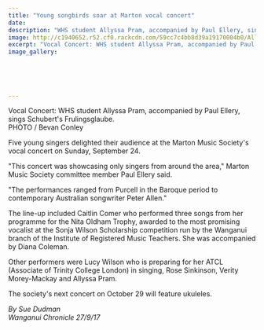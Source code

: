 ```yaml
---
title: "Young songbirds soar at Marton vocal concert"
date: 
description: "WHS student Allyssa Pram, accompanied by Paul Ellery, sings Schubert's Frulingsglaube..."
image: http://c1940652.r52.cf0.rackcdn.com/59cc7c4bb8d39a19170004b0/Allyssa-Pram-Marton-concert-27-sept-chron.jpg
excerpt: "Vocal Concert: WHS student Allyssa Pram, accompanied by Paul Ellery, sings Schubert's Frulingsglaube."
image_gallery:
    
    
    
    
    
---
```


<p><span>Vocal Concert: WHS student Allyssa Pram, accompanied by Paul Ellery, sings Schubert's Frulingsglaube.<br />PHOTO / Bevan Conley</span></p>
<p class="element element-paragraph">Five young singers delighted their audience at the Marton Music Society's vocal concert on Sunday, September 24.</p>
<p class="element element-paragraph">"This concert was showcasing only singers from around the area," Marton Music Society committee member Paul Ellery said.</p>
<p class="element element-paragraph">"The performances ranged from Purcell in the Baroque period to contemporary Australian songwriter Peter Allen."</p>
<p class="element element-paragraph">The line-up included Caitlin Comer who performed three songs from her programme for the Nita Oldham Trophy, awarded to the most promising vocalist at the Sonja Wilson Scholarship competition run by the Wanganui branch of the Institute of Registered Music Teachers. She was accompanied by Diana Coleman.</p>
<p class="element element-paragraph">Other performers were Lucy Wilson who is preparing for her ATCL (Associate of Trinity College London) in singing, Rose Sinkinson, Verity Morey-Mackay and Allyssa Pram.</p>
<p class="element element-paragraph">The society's next concert on October 29 will feature ukuleles.</p>
<p class="element element-paragraph"><em>By Sue Dudman</em><br /><em>Wanganui Chronicle 27/9/17</em></p>

